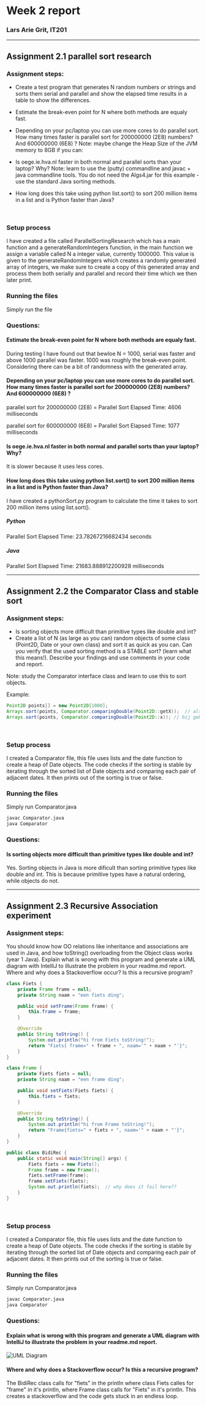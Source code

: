 # Week 2 report
### Lars Arie Grit, IT201
___

## Assignment 2.1 parallel sort research
### Assignment steps:
- Create a test program that generates N random numbers or strings and sorts them serial and parallel and show the elapsed time results in a table to show the differences.
- Estimate the break-even point for N where both methods are equaly fast.
- Depending on your pc/laptop you can use more cores to do parallel sort. How many times faster is parallel sort for 200000000 (2E8) numbers? And 600000000 (6E8) ? Note: maybe change the Heap Size of the JVM memory to 8GB if you can:

- Is oege.ie.hva.nl faster in both normal and parallel sorts than your laptop? Why?
Note: learn to use the (putty) commandline and javac + java commandline tools. You do not need the Algs4.jar for this example - use the standard Java sorting methods.
- How long does this take using python list.sort() to sort 200 million items in a list and is Python faster than Java?

<br>

### Setup process
I have created a file called ParallelSortingResearch which has a main function and a generateRandomIntegers function, in the main function we assign a variable called N a integer value, currently 1000000. This value is given to the generateRandomIntegers which creates a randomly generated array of integers, we make sure to create a copy of this generated array and process them both serially and parallel and record their time which we then later print.

### Running the files
Simply run the file

### Questions:
#### Estimate the break-even point for N where both methods are equaly fast.
During testing I have found out that bewloe N = 1000, serial was faster and above 1000 parallel was faster. 1000 was roughly the break-even point. Considering there can be a bit of randomness with the generated array.

#### Depending on your pc/laptop you can use more cores to do parallel sort. How many times faster is parallel sort for 200000000 (2E8) numbers? And 600000000 (6E8) ?

parallel sort for 200000000 (2E8) = Parallel Sort Elapsed Time: 4606 milliseconds

parallel sort for 600000000 (6E8) = Parallel Sort Elapsed Time: 1077 milliseconds

#### Is oege.ie.hva.nl faster in both normal and parallel sorts than your laptop? Why?

It is slower because it uses less cores.

#### How long does this take using python list.sort() to sort 200 million items in a list and is Python faster than Java?

I have created a pythonSort.py program to calculate the time it takes to sort 200 million items using list.sort(). 

##### Python
Parallel Sort Elapsed Time: 23.78267216682434 seconds 
##### Java
Parallel Sort Elapsed Time: 21683.888912200928 milliseconds

---

## Assignment 2.2 the Comparator Class and stable sort
### Assignment steps:
- Is sorting objects more difficult than primitive types like double and int?
- Create a list of N (as large as you can) random objects of some class (Point2D, Date or your own class) and sort it as quick as you can.
Can you verify that the used sorting method is a STABLE sort? (learn what this means!).
Describe your findings and use comments in your code and report.

Note: study the Comparator interface class and learn to use this to sort objects.

Example:

```java
Point2D points[] = new Point2D[1000]; 
Arrays.sort(points, Comparator.comparingDouble(Point2D::getX));  // als je java.awt.geom.Point2D gebruikt of
Arrays.sort(points, Comparator.comparingDouble(Point2D::x)); // bij gebruik van de edu.princeton.cs.algs4.Point2D klasse
```
<br>

### Setup process
I created a Comparator file, this file uses lists and the date function to create a heap of Date objects. The code checks if the sorting is stable by iterating through the sorted list of Date objects and comparing each pair of adjacent dates. It then prints out of the sorting is true or false.

### Running the files
Simply run Comparator.java

```bash
javac Comparator.java
java Comparator
```

### Questions:
#### Is sorting objects more difficult than primitive types like double and int?

Yes. Sorting objects in Java is more dificult than sorting primitive types like double and int. This is because primitive types have a natural ordering, while objects do not.


---

## Assignment 2.3 Recursive Association experiment
### Assignment steps:
You should know how OO relations like inheritance and associations are used in Java, and how toString() overloading from the Object class works (year 1 Java).
Explain what is wrong with this program and generate a UML diagram with IntelliJ to illustrate the problem in your readme.md report.
Where and why does a Stackoverflow occur? Is this a recursive program?

```java
class Fiets {
    private Frame frame = null;
    private String naam = "een fiets ding";

    public void setFrame(Frame frame) {
        this.frame = frame;
    }

    @Override
    public String toString() {
        System.out.println("hi from Fiets toString!");
        return "Fiets{ frame=" + frame + ", naam='" + naam + "'}";
    }
}

class Frame {
    private Fiets fiets = null;
    private String naam = "een frame ding";

    public void setFiets(Fiets fiets) {
        this.fiets = fiets;
    }

    @Override
    public String toString() {
        System.out.println("hi from Frame toString!");
        return "Frame{fiets=" + fiets + ", naam='" + naam + "'}";
    }
}

public class BidiRec {
    public static void main(String[] args) {
        Fiets fiets = new Fiets();
        Frame frame = new Frame();
        fiets.setFrame(frame);
        frame.setFiets(fiets);
        System.out.println(fiets);  // why does it fail here??
    }
}
```
<br>

### Setup process
I created a Comparator file, this file uses lists and the date function to create a heap of Date objects. The code checks if the sorting is stable by iterating through the sorted list of Date objects and comparing each pair of adjacent dates. It then prints out of the sorting is true or false.

### Running the files
Simply run Comparator.java

```bash
javac Comparator.java
java Comparator
```

### Questions:
#### Explain what is wrong with this program and generate a UML diagram with IntelliJ to illustrate the problem in your readme.md report.

![UML Diagram](UMLdiagram.png)

#### Where and why does a Stackoverflow occur? Is this a recursive program?

The BidiRec class calls for "fiets" in the println where class Fiets calles for "frame" in it's println, where Frame class calls for "Fiets" in it's println. This creates a stackoverflow and the code gets stuck in an endless loop.

